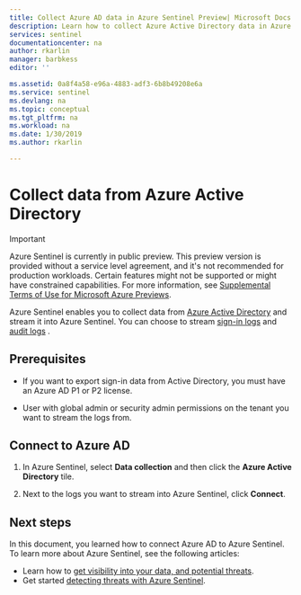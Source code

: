 ```yaml
---
title: Collect Azure AD data in Azure Sentinel Preview| Microsoft Docs
description: Learn how to collect Azure Active Directory data in Azure Sentinel.
services: sentinel
documentationcenter: na
author: rkarlin
manager: barbkess
editor: ''

ms.assetid: 0a8f4a58-e96a-4883-adf3-6b8b49208e6a
ms.service: sentinel
ms.devlang: na
ms.topic: conceptual
ms.tgt_pltfrm: na
ms.workload: na
ms.date: 1/30/2019
ms.author: rkarlin

---
```

# Collect data from Azure Active Directory

> [!IMPORTANT]
> Azure Sentinel is currently in public preview.
> This preview version is provided without a service level agreement, and it's not recommended for production workloads. Certain features might not be supported or might have constrained capabilities. 
> For more information, see [Supplemental Terms of Use for Microsoft Azure Previews](https://azure.microsoft.com/support/legal/preview-supplemental-terms/).

Azure Sentinel enables you to collect data from [Azure Active Directory](../active-directory/fundamentals/active-directory-whatis.md) and stream it into Azure Sentinel. You can choose to stream  [sign-in logs](../active-directory/reports-monitoring/concept-sign-ins.md) and [audit logs](../active-directory/reports-monitoring/concept-audit-logs.md) .

## Prerequisites

- If you want to export sign-in data from Active Directory, you must have an Azure AD P1 or P2 license.

- User with global admin or security admin permissions on the tenant you want to stream the logs from.


## Connect to Azure AD

1. In Azure Sentinel, select **Data collection** and then click the **Azure Active Directory** tile.

2. Next to the logs you want to stream into Azure Sentinel, click **Connect**.






## Next steps
In this document, you learned how to connect Azure AD to Azure Sentinel. To learn more about Azure Sentinel, see the following articles:
- Learn how to [get visibility into your data, and potential threats](quickstart-get-visibility.md).
- Get started [detecting threats with Azure Sentinel](tutorial-detect-threats.md).

